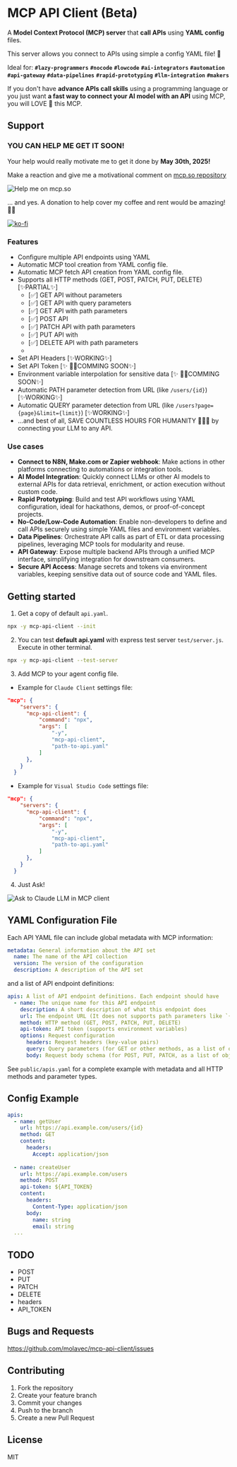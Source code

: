 # MCP API Client (Beta)

A **Model Context Protocol (MCP) server** that **call APIs** using **YAML config** files. 

This server allows you connect to APIs using simple a config YAML file! 🤩

Ideal for: **`#lazy-programmers`** **`#nocode`** **`#lowcode`** **`#ai-integrators`** **`#automation`** **`#api-gateway`** **`#data-pipelines`** **`#rapid-prototyping`** **`#llm-integration`** **`#makers`**

If you don't have **advance APIs call skills** using a programming language or you just want  **a fast way to connect your AI model with an API** using MCP, you will LOVE 💖 this MCP.

## Support

### YOU CAN HELP ME GET IT SOON!

Your help would really motivate me to get it done by **May 30th, 2025!** 

Make a reaction and give me a motivational comment on [mcp.so repository](https://mcp.so/server/mcp-api-client/molavec?tab=comments)

![Help me on mcp.so](./public/hack_help.png)


... and yes. A donation to help cover my coffee and rent would be amazing! 🙏🙏

[![ko-fi](https://ko-fi.com/img/githubbutton_sm.svg)](https://ko-fi.com/G2G1FR7OO)

### Features

- Configure multiple API endpoints using YAML
- Automatic MCP tool creation from YAML config file.
- Automatic MCP fetch API creation from YAML config file.
- Supports all HTTP methods (GET, POST, PATCH, PUT, DELETE) [✨PARTIAL✨]
  - [✅] GET API without parameters
  - [✅] GET API with query parameters
  - [✅] GET API with path parameters
  - [✅] POST API
  - [✅] PATCH API with path parameters
  - [✅] PUT API with
  - [✅] DELETE API with path parameters
  -
- Set API Headers [✨WORKING✨]
- Set API Token [✨ 🫣🔴COMMING SOON✨]
- Environment variable interpolation for sensitive data [✨ 🫣🔴COMMING SOON✨]
- Automatic PATH parameter detection from URL (like `/users/{id}`)[✨WORKING✨]
- Automatic QUERY parameter detection from URL (like `/users?page={page}&limit={limit}`) [✨WORKING✨]
- ...and best of all, SAVE COUNTLESS HOURS FOR HUMANITY 👏😎😉 by connecting your LLM to any API.

### Use cases

- **Connect to N8N, Make.com or Zapier webhook**: Make actions in other platforms connecting to automations or integration tools.   
- **AI Model Integration**: Quickly connect LLMs or other AI models to external APIs for data retrieval, enrichment, or action execution without custom code.
- **Rapid Prototyping**: Build and test API workflows using YAML configuration, ideal for hackathons, demos, or proof-of-concept projects.
- **No-Code/Low-Code Automation**: Enable non-developers to define and call APIs securely using simple YAML files and environment variables.
- **Data Pipelines**: Orchestrate API calls as part of ETL or data processing pipelines, leveraging MCP tools for modularity and reuse.
- **API Gateway**: Expose multiple backend APIs through a unified MCP interface, simplifying integration for downstream consumers.
- **Secure API Access**: Manage secrets and tokens via environment variables, keeping sensitive data out of source code and YAML files.


<!-- ## How to use

```bash
npx -y mcp-api-client path-to-api-config-file.yaml
``` -->


## Getting started

1. Get a copy of default `api.yaml`.

```bash
npx -y mcp-api-client --init
```

2. You can test **default api.yaml** with express test server `test/server.js`. Execute in other terminal.

```bash
npx -y mcp-api-client --test-server
```

3. Add MCP to your agent config file. 

* Example for `Claude Client` settings file:

```json
"mcp": {
    "servers": {
      "mcp-api-client": {
          "command": "npx",
          "args": [
              "-y",
              "mcp-api-client",
              "path-to-api.yaml"
          ]
      },
    }
  }

```


* Example for `Visual Studio Code` settings file:

```json
"mcp": {
    "servers": {
      "mcp-api-client": {
          "command": "npx",
          "args": [
              "-y",
              "mcp-api-client",
              "path-to-api.yaml"
          ]
      },
    }
  }

```

4. Just Ask!

![Ask to Claude LLM in MCP client](./public/claude_client_example.png)



## YAML Configuration File

Each API YAML file can include global metadata  with MCP information:

```yaml
metadata: General information about the API set
  name: The name of the API collection
  version: The version of the configuration
  description: A description of the API set
```

and a list of API endpoint definitions:

```yaml
apis: A list of API endpoint definitions. Each endpoint should have
  - name: The unique name for this API endpoint
    description: A short description of what this endpoint does
    url: The endpoint URL (It does not supports path parameters like `{id} yet`)
    method: HTTP method (GET, POST, PATCH, PUT, DELETE)
    api-token: API token (supports environment variables)
    options: Request configuration
      headers: Request headers (key-value pairs)
      query: Query parameters (for GET or other methods, as a list of objects with name, type, default, required, description)
      body: Request body schema (for POST, PUT, PATCH, as a list of objects with name, type, default, required, description)
```

See `public/apis.yaml` for a complete example with metadata and all HTTP methods and parameter types.


## Config Example

```yaml
apis:
  - name: getUser
    url: https://api.example.com/users/{id}
    method: GET
    content:
      headers:
        Accept: application/json
  
  - name: createUser
    url: https://api.example.com/users
    method: POST
    api-token: ${API_TOKEN}
    content:
      headers:
        Content-Type: application/json
      body:
        name: string
        email: string
  ...
```

<!-- 
## API_TOKEN from .env

Create a `.env` file for your API tokens:

```
API_TOKEN=your_api_token_here
``` -->


## TODO

* POST
* PUT
* PATCH
* DELETE
* headers
* API_TOKEN

## Bugs and Requests

https://github.com/molavec/mcp-api-client/issues

## Contributing

1. Fork the repository
2. Create your feature branch
3. Commit your changes
4. Push to the branch
5. Create a new Pull Request

## License
MIT
